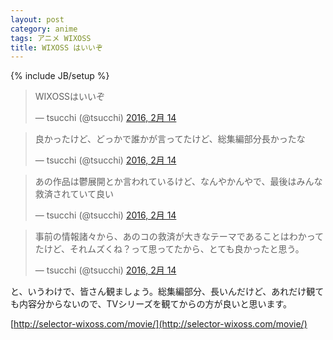 ```yaml
---
layout: post
category: anime
tags: アニメ WIXOSS
title: WIXOSS はいいぞ
---
```

{% include JB/setup %}

<blockquote class="twitter-tweet" data-lang="ja"><p lang="ja" dir="ltr">WIXOSSはいいぞ</p>&mdash; tsucchi (@tsucchi) <a href="https://twitter.com/tsucchi/status/698808558809276420">2016, 2月 14</a></blockquote>
<script async src="//platform.twitter.com/widgets.js" charset="utf-8"></script>

<blockquote class="twitter-tweet" data-lang="ja"><p lang="ja" dir="ltr">良かったけど、どっかで誰かが言ってたけど、総集編部分長かったな</p>&mdash; tsucchi (@tsucchi) <a href="https://twitter.com/tsucchi/status/698808740112240640">2016, 2月 14</a></blockquote>
<script async src="//platform.twitter.com/widgets.js" charset="utf-8"></script>

<blockquote class="twitter-tweet" data-lang="ja"><p lang="ja" dir="ltr">あの作品は鬱展開とか言われているけど、なんやかんやで、最後はみんな救済されていて良い</p>&mdash; tsucchi (@tsucchi) <a href="https://twitter.com/tsucchi/status/698810147842367488">2016, 2月 14</a></blockquote>
<script async src="//platform.twitter.com/widgets.js" charset="utf-8"></script>

<blockquote class="twitter-tweet" data-lang="ja"><p lang="ja" dir="ltr">事前の情報諸々から、あのコの救済が大きなテーマであることはわかってたけど、それムズくね？って思ってたから、とても良かったと思う。</p>&mdash; tsucchi (@tsucchi) <a href="https://twitter.com/tsucchi/status/698811716700737536">2016, 2月 14</a></blockquote>
<script async src="//platform.twitter.com/widgets.js" charset="utf-8"></script>

と、いうわけで、皆さん観ましょう。総集編部分、長いんだけど、あれだけ観ても内容分からないので、TVシリーズを観てからの方が良いと思います。

[http://selector-wixoss.com/movie/](http://selector-wixoss.com/movie/)
